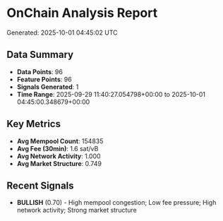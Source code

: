 # OnChain Analysis Report
Generated: 2025-10-01 04:45:02 UTC

## Data Summary
- **Data Points**: 96
- **Feature Points**: 96
- **Signals Generated**: 1
- **Time Range**: 2025-09-29 11:40:27.054798+00:00 to 2025-10-01 04:45:00.348679+00:00

## Key Metrics
- **Avg Mempool Count**: 154835
- **Avg Fee (30min)**: 1.6 sat/vB
- **Avg Network Activity**: 1.000
- **Avg Market Structure**: 0.749

## Recent Signals
- **BULLISH** (0.70) - High mempool congestion; Low fee pressure; High network activity; Strong market structure
